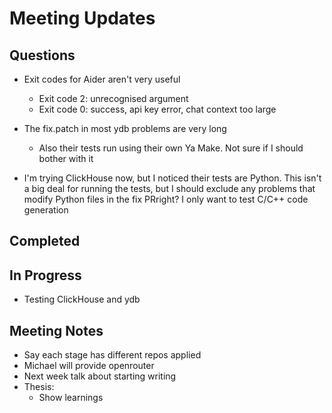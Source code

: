 # Meeting Updates

## Questions

- Exit codes for Aider aren't very useful
  - Exit code 2: unrecognised argument
  - Exit code 0: success, api key error, chat context too large

- The fix.patch in most ydb problems are very long
  - Also their tests run using their own Ya Make. Not sure if I should bother with it
- I'm trying ClickHouse now, but I noticed their tests are Python. This isn't a big deal for running the tests, but I should exclude any problems that modify Python files in the fix PRright? I only want to test C/C++ code generation

## Completed

## In Progress

- Testing ClickHouse and ydb

## Meeting Notes

- Say each stage has different repos applied
- Michael will provide openrouter
- Next week talk about starting writing
- Thesis:
  - Show learnings
